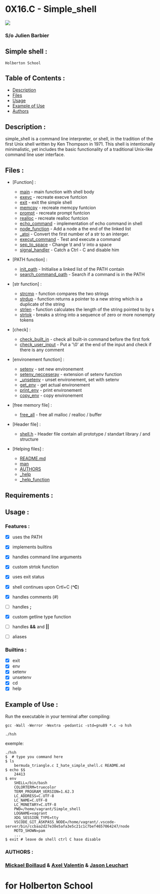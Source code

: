 # 0X16.C - Simple_shell

![](https://s3.amazonaws.com/intranet-projects-files/holbertonschool-low_level_programming/235/shell.jpeg)
### S/o Julien Barbier
## Simple shell :
```
Holberton School 
```

## Table of Contents :
* [Description](#description)
* [Files](#files)
* [Usage](#usage)
* [Example of Use](#example-of-use)
* [Authors](#authors)

## Description :
simple_shell is a command line interpreter, or shell, in the tradition of the first Unix shell written by Ken Thompson in 1971. This shell is intentionally minimalistic, yet includes the basic functionality of a traditional Unix-like command line user interface. 

## Files :
* [Function] :
  * [main](./main.c) - main function with shell body
  * [exevc](./_exevc.c) - recreate execve funtcion
  * [exit](./_exit_.c) - exit the simple shell 
  * [memcpy](./_memcpy.c) - recreate memcpy funtcion
  * [prompt](./_prompt.c) - recreate prompt funtcion
  * [realloc](./_realloc.c) - recreate realloc funtcion
  * [echo_command](./echo_command.c) - implementation of echo command in shell 
  * [node_function](./node_function.c) - Add a node a the end of the linked list
  * [_atoi](./_atoi.c) - Convert the first number of a str to an interger.
  * [execut_command](./execut_command.c) - Test and execute a command
  * [sep_to_space](./sep_to_space.c) - Change \t and \r into a space
  * [signal_handler](./signal_handler.c) - Catch a Ctrl - C and disable him

* [PATH function] :
  * [init_path](./init_path.c) - Initialise a linked list of the PATH contain
  * [search_command_path](./search_command_path.c) - Search if a command is in the PATH

* [str function] :
  * [strcmp](./_strcmp.c) - function compares the two strings
  * [strdup](./_strdup.c) - function returns a pointer to a new string which is a duplicate of the string
  * [strlen](./_strlen.c) - function calculates the length of the string pointed to by s
  * [strtok](./_strtok.c) - breaks a string into a sequence of zero or
       more nonempty tokens

* [check] :
   * [check_built_in](./check_built_in.c) - check all built-in command before the first fork
   * [check_user_input](./check_user_input.c) - Put a '\0' at the end of the input and check if there is any comment

* [environement function] :
  * [setenv](./_setenv.c) - set new environement
  * [setenv_necceseray](./_setenv_necceseray.c) - extension of setenv function
  * [_unsetenv](./_unsetenv.c) - unset environement, set with setenv
  * [get_env](./get_env.c) - get actual  environement 
  * [print_env](./print_env.c) - print environement
  * [copy_env](./copy_env.c) - copy environement

* [free memory file] :
  * [free_all](./free_all.c) - free all malloc / realloc / buffer

* [Header file] :
   * [shell.h](./shell.h) - Header file contain all prototype / standart library / and structure

* [Helping files] :
  * [README.md](./README.md)
  * [man](./man_1_simple_shell) 
  * [AUTHORS](./AUTHORS) 
  * [_help](./_help.c) 
  * [_help_function](./_help_function.c) 

## Requirements :


## Usage :

### Features :
- [x] uses the PATH
- [x] implements builtins
- [x] handles command line arguments
- [x] custom strtok function
- [x] uses exit status
- [x] shell continues upon Crtl+C (**^C**)
- [x] handles comments (#)
- [ ] handles **;**
- [x] custom getline type function
- [ ] handles **&&** and **||**
- [ ] aliases


### Builtins :

- [x] exit
- [x] env
- [x] setenv
- [x] unsetenv
- [x] cd
- [x] help

## Example of Use :
Run the executable in your terminal after compiling:
```
gcc -Wall -Werror -Wextra -pedantic -std=gnu89 *.c -o hsh

./hsh
```
exemple:
```
./hsh
$  # type you command here
$ ls
    bermuda_triangle.c I_hate_simple_shell.c README.md
$ echo $$
    24413
$ env
    SHELL=/bin/bash
    COLORTERM=truecolor
    TERM_PROGRAM_VERSION=1.62.3
    LC_ADDRESS=C.UTF-8
    LC_NAME=C.UTF-8
    LC_MONETARY=C.UTF-8
    PWD=/home/vagrant/Simple_shell
    LOGNAME=vagrant
    XDG_SESSION_TYPE=tty
    VSCODE_GIT_ASKPASS_NODE=/home/vagrant/.vscode-server/bin/ccbaa2d27e38e5afa3e5c21c1c7bef4657064247/node
    MOTD_SHOWN=pam
    ...
$ exit # leave de shell ctrl C hase disable
```
### AUTHORS :

 ### [Mickael Boillaud](https://github.com/Camaltra) & [Axel Valentin](https://github.com/Pixeloceax) & [Jason Leuchart](https://github.com/Astambar) 

# for Holberton School
